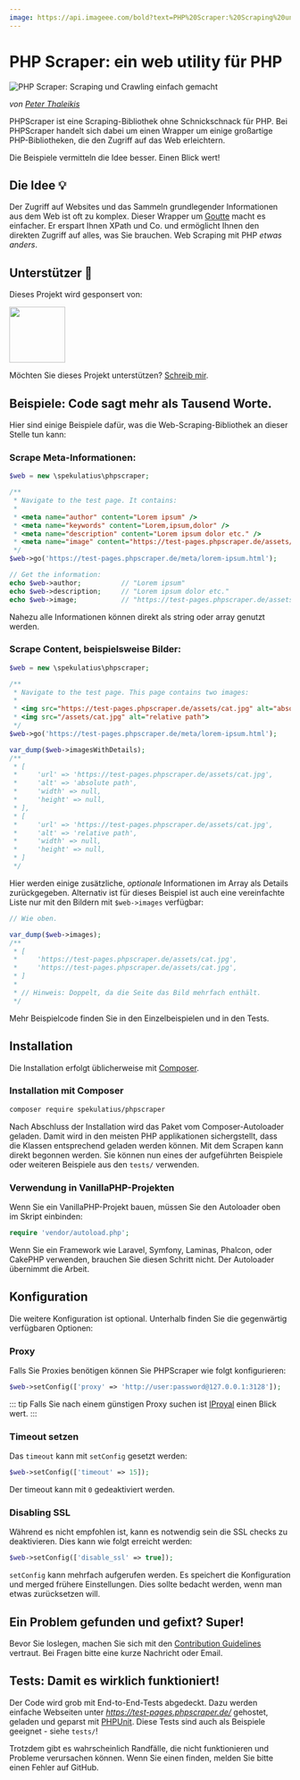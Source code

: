 ```yaml
---
image: https://api.imageee.com/bold?text=PHP%20Scraper:%20Scraping%20und%20Crawling%20einfach%20gemacht&bg_image=https://images.unsplash.com/photo-1542762933-ab3502717ce7
---
```


PHP Scraper: ein web utility für PHP
====================================

![PHP Scraper: Scraping und Crawling einfach gemacht](logo-light.png)

*von [Peter Thaleikis](https://peterthaleikis.com)*

PHPScraper ist eine Scraping-Bibliothek ohne Schnickschnack für PHP. Bei PHPScraper handelt sich dabei um einen Wrapper um einige großartige PHP-Bibliotheken, die den Zugriff auf das Web erleichtern.

Die Beispiele vermitteln die Idee besser. Einen Blick wert!


Die Idee 💡️
----------

Der Zugriff auf Websites und das Sammeln grundlegender Informationen aus dem Web ist oft zu komplex. Dieser Wrapper um [Goutte](https://github.com/FriendsOfPHP/Goutte) macht es einfacher. Er erspart Ihnen XPath und Co. und ermöglicht Ihnen den direkten Zugriff auf alles, was Sie brauchen. Web Scraping mit PHP *etwas anders*.


Unterstützer 💪️
-------------

Dieses Projekt wird gesponsert von:

<a href="https://bringyourownideas.com" target="_blank" rel="noopener noreferrer"><img src="https://bringyourownideas.com/images/byoi-logo.jpg" height="100px"></a>

Möchten Sie dieses Projekt unterstützen? [Schreib mir](https://peterthaleikis.com/contact).


Beispiele: Code sagt mehr als Tausend Worte.
--------------------------------------------

Hier sind einige Beispiele dafür, was die Web-Scraping-Bibliothek an dieser Stelle tun kann:

### Scrape Meta-Informationen:

```php
$web = new \spekulatius\phpscraper;

/**
 * Navigate to the test page. It contains:
 *
 * <meta name="author" content="Lorem ipsum" />
 * <meta name="keywords" content="Lorem,ipsum,dolor" />
 * <meta name="description" content="Lorem ipsum dolor etc." />
 * <meta name="image" content="https://test-pages.phpscraper.de/assets/cat.jpg" />
 */
$web->go('https://test-pages.phpscraper.de/meta/lorem-ipsum.html');

// Get the information:
echo $web->author;          // "Lorem ipsum"
echo $web->description;     // "Lorem ipsum dolor etc."
echo $web->image;           // "https://test-pages.phpscraper.de/assets/cat.jpg"
```

Nahezu alle Informationen können direkt als string oder array genutzt werden.


### Scrape Content, beispielsweise Bilder:

```php
$web = new \spekulatius\phpscraper;

/**
 * Navigate to the test page. This page contains two images:
 *
 * <img src="https://test-pages.phpscraper.de/assets/cat.jpg" alt="absolute path">
 * <img src="/assets/cat.jpg" alt="relative path">
 */
$web->go('https://test-pages.phpscraper.de/meta/lorem-ipsum.html');

var_dump($web->imagesWithDetails);
/**
 * [
 *     'url' => 'https://test-pages.phpscraper.de/assets/cat.jpg',
 *     'alt' => 'absolute path',
 *     'width' => null,
 *     'height' => null,
 * ],
 * [
 *     'url' => 'https://test-pages.phpscraper.de/assets/cat.jpg',
 *     'alt' => 'relative path',
 *     'width' => null,
 *     'height' => null,
 * ]
 */
```

Hier werden einige zusätzliche, *optionale* Informationen im Array als Details zurückgegeben. Alternativ ist für dieses Beispiel ist auch eine vereinfachte Liste nur mit den Bildern mit `$web->images` verfügbar:

```php
// Wie oben.

var_dump($web->images);
/**
 * [
 *     'https://test-pages.phpscraper.de/assets/cat.jpg',
 *     'https://test-pages.phpscraper.de/assets/cat.jpg',
 * ]
 *
 * // Hinweis: Doppelt, da die Seite das Bild mehrfach enthält.
 */
```

Mehr Beispielcode finden Sie in den Einzelbeispielen und in den Tests.


Installation
------------

Die Installation erfolgt üblicherweise mit [Composer](https://getcomposer.org).

### Installation mit Composer

```bash
composer require spekulatius/phpscraper
```

Nach Abschluss der Installation wird das Paket vom Composer-Autoloader geladen. Damit wird in den meisten PHP applikationen sichergstellt, dass die Klassen entsprechend geladen werden können. Mit dem Scrapen kann direkt begonnen werden. Sie können nun eines der aufgeführten Beispiele oder weiteren Beispiele aus den `tests/` verwenden.

### Verwendung in VanillaPHP-Projekten

Wenn Sie ein VanillaPHP-Projekt bauen, müssen Sie den Autoloader oben im Skript einbinden:

```php
require 'vendor/autoload.php';
```

Wenn Sie ein Framework wie Laravel, Symfony, Laminas, Phalcon, oder CakePHP verwenden, brauchen Sie diesen Schritt nicht. Der Autoloader übernimmt die Arbeit.


Konfiguration
-------------

Die weitere Konfiguration ist optional. Unterhalb finden Sie die gegenwärtig verfügbaren Optionen:

### Proxy

Falls Sie Proxies benötigen können Sie PHPScraper wie folgt konfigurieren:

```php
$web->setConfig(['proxy' => 'http://user:password@127.0.0.1:3128']);
```

::: tip
Falls Sie nach einem günstigen Proxy suchen ist [IProyal](https://iproyal.com?r=119987) einen Blick wert.
:::

### Timeout setzen

Das `timeout` kann mit `setConfig` gesetzt werden:

```php
$web->setConfig(['timeout' => 15]);
```

Der timeout kann mit `0` gedeaktiviert werden.

### Disabling SSL

Während es nicht empfohlen ist, kann es notwendig sein die SSL checks zu deaktivieren. Dies kann wie folgt erreicht werden:

```php
$web->setConfig(['disable_ssl' => true]);
```

`setConfig` kann mehrfach aufgerufen werden. Es speichert die Konfiguration und merged frühere Einstellungen. Dies sollte bedacht werden, wenn man etwas zurücksetzen will.


Ein Problem gefunden und gefixt? Super!
---------------------------------------

Bevor Sie loslegen, machen Sie sich mit den [Contribution Guidelines](/contributing.html) vertraut. Bei Fragen bitte eine kurze Nachricht oder Email.


Tests: Damit es wirklich funktioniert!
--------------------------------------

Der Code wird grob mit End-to-End-Tests abgedeckt. Dazu werden einfache Webseiten unter *https://test-pages.phpscraper.de/* gehostet, geladen und geparst mit [PHPUnit](https://phpunit.de/). Diese Tests sind auch als Beispiele geeignet - siehe `tests/`!

Trotzdem gibt es wahrscheinlich Randfälle, die nicht funktionieren und Probleme verursachen können. Wenn Sie einen finden, melden Sie bitte einen Fehler auf GitHub.
